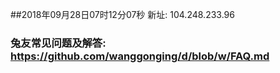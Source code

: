 ##2018年09月28日07时12分07秒 新址: 104.248.233.96
### 兔友常见问题及解答: https://github.com/wanggonging/d/blob/w/FAQ.md
